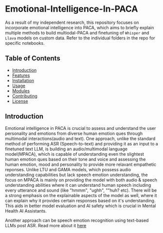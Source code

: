 # Emotional-Intelligence-In-PACA

As a result of my independent research, this repository focuses on incorporate emotional intelligence into PACA, which aims to briefly explain multiple methods to build multiodal-PACA and finetuning of `Whisper` and `Llava` models on custom data. Refer to the individual folders in the repo for specific notebooks.

## Table of Contents

- [Introduction](#introduction)
- [Features](#features)
- [Installation](#installation)
- [Usage](#usage)
- [Modules](#modules)
- [Contributing](#contributing)
- [License](#license)

## Introduction

Emotional intelligence in PACA is crucial to assess and understand the user personality and emotions from diverse human emotion ques through multimodal interactions(audio and text). One approach, unlike the standard method of performing ASR (Speech-to-text) and providing it as an input to a finetuned text LLM, is building an audio/multimodal language model(MPACA), which is capable of understanding even the slightest human emotion ques based on their tone and voice and assessing the human emotion, mood and personality to provide more relavant empathetic reponses. Unlike LTU and GAMA models, which possess audio understanding capabilities but lack speech emotion understanding, the focus on MPACA is mainly on providing the model with both audio & speech understanding abilities where it can understand human speech including every utterance and sound (like "hmmm", "ughh", ""huh? etc). There will be a strong emphasis on the explainable aspects of the model as well, where it can explain why it provides certain responses based on it's understanding. This aids in better model evaluation and AI safety which is crucial in Mental Health AI Assistants.

Another approach can be speech emotion recognition using text-based LLMs post ASR. Read more about it [here](https://github.com/YuanGongND/llm_speech_emotion_challenge/tree/main)
